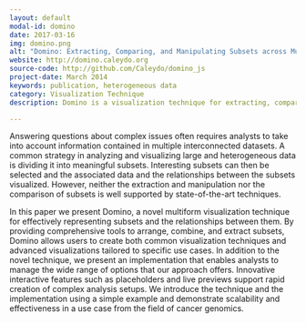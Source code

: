 ```yaml
---
layout: default
modal-id: domino
date: 2017-03-16
img: domino.png
alt: "Domino: Extracting, Comparing, and Manipulating Subsets across Multiple Tabular Datasets"
website: http://domino.caleydo.org
source-code: http://github.com/Caleydo/domino_js
project-date: March 2014
keywords: publication, heterogeneous data
category: Visualization Technique
description: Domino is a visualization technique for extracting, comparing, and manipulating subsets in heterogeneous tabular datasets. Users can flexible explore attribute relationship in various ways. It won the best paper honorable mention award out of 196 submissions at IEEE InfoVis 2014.

---
```


Answering questions about complex issues often requires analysts to take into account information contained in multiple interconnected datasets. A common strategy in analyzing and visualizing large and heterogeneous data is dividing it into meaningful subsets. Interesting subsets can then be selected and the associated data and the relationships between the subsets visualized. However, neither the extraction and manipulation nor the comparison of subsets is well supported by state-of-the-art techniques.

In this paper we present Domino, a novel multiform visualization technique for effectively representing subsets and the relationships between them. By providing comprehensive tools to arrange, combine, and extract subsets, Domino allows users to create both common visualization techniques and advanced visualizations tailored to specific use cases. In addition to the novel technique, we present an implementation that enables analysts to manage the wide range of options that our approach offers. Innovative interactive features such as placeholders and live previews support rapid creation of complex analysis setups. We introduce the technique and the implementation using a simple example and demonstrate scalability and effectiveness in a use case from the field of cancer genomics.

